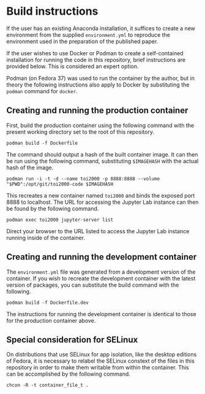 # Build instructions

If the user has an existing Anaconda installation, it suffices to create a new
environment from the supplied `environment.yml` to reproduce the environment
used in the preparation of the published paper.

If the user wishes to use Docker or Podman to create a self-contained
installation for running the code in this repository, brief instructions are
provided below. This is considered an expert option.

Podman (on Fedora 37) was used to run the container by the author, but in
theory the following instructions also apply to Docker by substituting the
`podman` command for `docker`.

## Creating and running the production container

First, build the production container using the following command with the
present working directory set to the root of this repository.
```
podman build -f Dockerfile
```
The command should output a hash of the built container image. It can then be
run using the following command, substituting `$IMAGEHASH` with the actual
hash of the image.
```
podman run -i -t -d --name toi2000 -p 8888:8888 --volume "$PWD":/opt/git/toi2000-code $IMAGEHASH
```
This recreates a new container named `toi2000` and binds the exposed port 8888
to localhost. The URL for accessing the Jupyter Lab instance can then be found
by the following command.
```
podman exec toi2000 jupyter-server list
```
Direct your browser to the URL listed to access the Jupyter Lab instance
running inside of the container.


## Creating and running the development container

The `environment.yml` file was generated from a development version of the
container. If you wish to recreate the development container with the latest
version of packages, you can substitute the build command with the following.
```
podman build -f Dockerfile.dev
```
The instructions for running the development container is identical to those
for the production container above.


## Special consideration for SELinux

On distributions that use SELinux for app isolation, like the desktop editions
of Fedora, it is necessary to relabel the SELinux constext of the files in
this repository in order to make them writable from within the container. This
can be accomplished by the following command.
```
chcon -R -t container_file_t .
```
